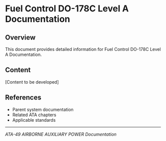 # Fuel Control DO-178C Level A Documentation

## Overview

This document provides detailed information for Fuel Control DO-178C Level A Documentation.

## Content

[Content to be developed]

## References

- Parent system documentation
- Related ATA chapters
- Applicable standards

---

*ATA-49 AIRBORNE AUXILIARY POWER Documentation*
